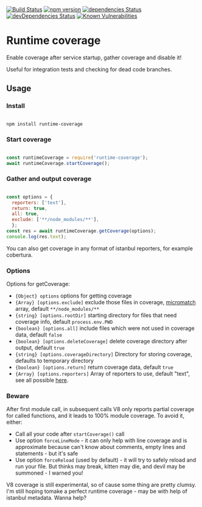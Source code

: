 [![Build Status](https://travis-ci.com/jehy/runtime-coverage.svg?branch=master)](https://travis-ci.com/jehy/runtime-coverage) [![npm version](https://badge.fury.io/js/runtime-coverage.svg)](https://badge.fury.io/js/runtime-coverage)
[![dependencies Status](https://david-dm.org/jehy/runtime-coverage/status.svg)](https://david-dm.org/jehy/runtime-coverage)
[![devDependencies Status](https://david-dm.org/jehy/runtime-coverage/dev-status.svg)](https://david-dm.org/jehy/runtime-coverage?type=dev)
[![Known Vulnerabilities](https://snyk.io/test/github/jehy/runtime-coverage/badge.svg)](https://snyk.io/test/github/jehy/runtime-coverage)

# Runtime coverage

Enable coverage after service startup, gather coverage and disable it!

Useful for integration tests and checking for dead code branches.

## Usage

### Install

```bash

npm install runtime-coverage

```

### Start coverage

```js

const runtimeCoverage = require('runtime-coverage');
await runtimeCoverage.startCoverage();

```

### Gather and output coverage

```js

const options = {
  reporters: ['text'],
  return: true,
  all: true,
  exclude: ['**/node_modules/**'],
  };
const res = await runtimeCoverage.getCoverage(options);
console.log(res.text);

```

You can also get coverage in any format of istanbul reporters, for example cobertura.

### Options

Options for getCoverage:

 * `{Object} options` options for getting coverage
 * `{Array} [options.exclude]` exclude those files in coverage, [micromatch](https://github.com/micromatch/micromatch) array, default `**/node_modules/**`
 * `{string} [options.rootDir]` starting directory for files that need coverage info, default `process.env.PWD`
 * `{boolean} [options.all]` include files which were not used in coverage data, default `false`
 * `{boolean} [options.deleteCoverage]` delete coverage directory after output, default `true`
 * `{string} [options.coverageDirectory]` Directory for storing coverage, defaults to temporary directory
 * `{boolean} [options.return]` return coverage data, default `true`
 * `{Array} [options.reporters]` Array of reporters to use, default "text", see all possible [here](https://github.com/istanbuljs/istanbuljs/tree/master/packages/istanbul-reports/lib).

### Beware

After first module call, in subsequent calls V8 only reports partial coverage for called
functions, and it leads to 100% module coverage. To avoid it, either:
* Call all your code after `startCoverage()` call
* Use option `forceLineMode` -  it can only help with line coverage and is approximate because
can't know about comments, empty lines and statements - but it's safe
* Use option `forceReload` (used by default) - it will try to safely reload and run your file. But
thinks may break, kitten may die, and devil may be summoned - I warned you!

V8 coverage is still experimental, so of cause some thing are pretty clumsy.
I'm still hoping tomake a perfect runtime coverage - may be with help of istanbul metadata. Wanna help?
